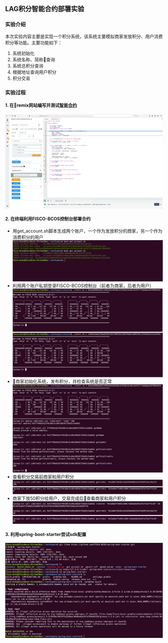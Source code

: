## LAG积分智能合约部署实验

### 实验介绍
本次实验内容主要是实现一个积分系统，该系统主要模拟商家发放积分、用户消费积分等功能。主要功能如下：
1. 系统初始化
2. 系统名称、简称查询
3. 系统总积分查询
4. 根据地址查询用户积分
5. 积分交易

### 实验过程
#### 1. 在remix网站编写并测试[智能合约]()
![](./img/remix.png)
#### 2. 在终端利用FISCO-BCOS控制台部署合约
- 用get_account.sh脚本生成两个账户，一个作为发放积分的商家，另一个作为消费积分的用户
![](./img/get_two_accounts.png)
- 利用两个账户私钥登录FISCO-BCOS控制台（前者为商家，后者为用户）
![](./img/account_a.png)
![](./img/account_b.png)
- 商家初始化系统，发布积分，并检查系统是否正常
![](./img/deploy_and_check.png)
- 查看积分交易前商家和用户积分
![](./img/a_getcredit.png)
![](./img/b_getcredit.png)
- 商家下放50积分给用户，交易完成后查看商家和用户积分
![](./img/a_transfer.png)
![](./img/b_transfer.png)
#### 3. 利用spring-boot-starter尝试sdk配置
![](./img/sdk.png)